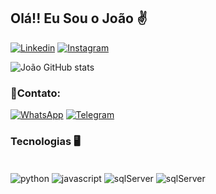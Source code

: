## Olá!! Eu Sou o João ✌️

[![Linkedin](https://img.shields.io/badge/LinkedIn-0077B5?style=for-the-badge&logo=linkedin&logoColor=white)](https://www.linkedin.com/in/joaovitorbaena/)
[![Instagram](https://img.shields.io/badge/Instagram-E4405F?style=for-the-badge&logo=instagram&logoColor=white)](https://www.instagram.com/jv_baena/)

![João GitHub stats](https://github-readme-stats.vercel.app/api?username=Joaovitor-Baena&show_icons=true&theme=default)

### 📱Contato:
[![WhatsApp](https://img.shields.io/badge/WhatsApp-25D366?style=for-the-badge&logo=whatsapp&logoColor=white)](https://contate.me/joaobaena)
[![Telegram](https://img.shields.io/badge/Telegram-2CA5E0?style=for-the-badge&logo=telegram&logoColor=white)](https://t.me/jvbaena)

### Tecnologias 🖥️
<div style = "display: inline_block"><br/>
<img align = "center" alt="python" src="https://img.shields.io/badge/Python-14354C?style=for-the-badge&logo=python&logoColor=white"/>
<img align = "center" alt="javascript" src="https://img.shields.io/badge/JavaScript-F7DF1E?style=for-the-badge&logo=javascript&logoColor=black"/>
<img align = "center" alt="sqlServer" src="https://img.shields.io/badge/Microsoft_SQL_Server-CC2927?style=for-the-badge&logo=microsoft-sql-server&logoColor=white"/>

<img align = "center" alt="sqlServer" src="https://img.shields.io/badge/Visual_Studio_Code-0078D4?style=for-the-badge&logo=visual%20studio%20code&logoColor=white"/>
</div>
